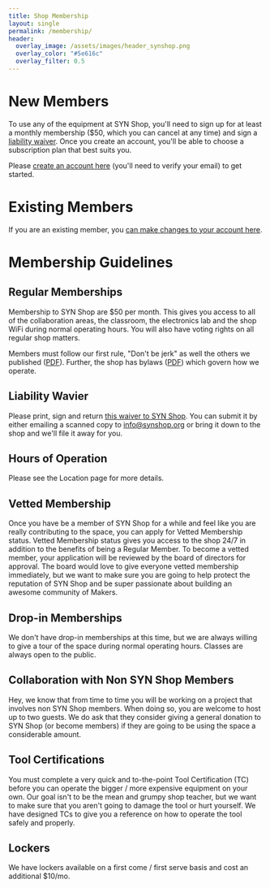```yaml
---
title: Shop Membership
layout: single
permalink: /membership/
header:
  overlay_image: /assets/images/header_synshop.png
  overlay_color: "#5e616c"
  overlay_filter: 0.5
---
```


# New Members
To use any of the equipment at SYN Shop, you'll need to sign up for at least a monthly membership ($50, which you can cancel at any time) and sign a <a href="#liability-wavier">liability waiver</a>.  Once you create an account, you'll be able to choose a subscription plan that best suits you.

Please <a href="https://membership.synshop.net/signup">create an account here</a> (you'll need to verify your email) to get started.

# Existing Members
If you are an existing member, you <a href="https://membership.synshop.net/login">can make changes to your account here</a>.


# Membership Guidelines

## Regular Memberships
Membership to SYN Shop are $50 per month. This gives you access to all of the collaboration areas, the classroom, the electronics lab and the shop WiFi during normal operating hours. You will also have voting rights on all regular shop matters.

Members must follow our first rule, "Don't be jerk" as well the others we published (<a href="/assets/pdf/SYN Shop Rules v3 2020-08-12.pdf">PDF</a>).  Further, the shop has bylaws (<a href="/assets/pdf/SYN Shop Bylaws - 2020-02-01.pdf">PDF</a>) which govern how we operate.

## Liability Wavier
Please print, sign and return <a href="/assets/pdf/SYN-Shop-Liability-Waiver-Members.pdf">this waiver to SYN Shop</a>.  You can submit it by either emailing a scanned copy to <a href="mailto:info@synshop.org">info@synshop.org</a> or bring it down to the shop and we'll file it away for you.

## Hours of Operation
Please see the Location page for more details.

## Vetted Membership
Once you have be a member of SYN Shop for a while and feel like you are really contributing to the space, you can apply for Vetted Membership status. Vetted Membership status gives you access to the shop 24/7 in addition to the benefits of being a Regular Member. To become a vetted member, your application will be reviewed by the board of directors for approval. The board would love to give everyone vetted membership immediately, but we want to make sure you are going to help protect the reputation of SYN Shop and be super passionate about building an awesome community of Makers.

## Drop-in Memberships
We don't have drop-in memberships at this time, but we are always willing to give a tour of the space during normal operating hours. Classes are always open to the public.

## Collaboration with Non SYN Shop Members
Hey, we know that from time to time you will be working on a project that involves non SYN Shop members. When doing so, you are welcome to host up to two guests. We do ask that they consider giving a general donation to SYN Shop (or become members) if they are going to be using the space a considerable amount.

## Tool Certifications
You must complete a very quick and to-the-point Tool Certification (TC) before you can operate the bigger / more expensive equipment on your own. Our goal isn't to be the mean and grumpy shop teacher, but we want to make sure that you aren't going to damage the tool or hurt yourself. We have designed TCs to give you a reference on how to operate the tool safely and properly.

## Lockers
We have lockers available on a first come / first serve basis and cost an additional $10/mo.